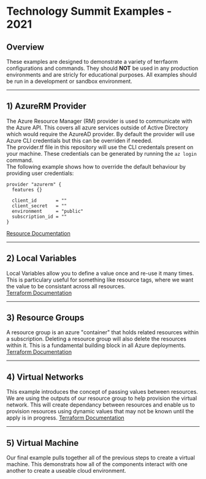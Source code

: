# Technology Summit Examples - 2021

## Overview

These examples are designed to demonstrate a variety of terrfaorm configurations and commands. They should **NOT** be used in any production environments and are stricly for educational purposes. All examples should be run in a development or sandbox environment.<br />

---
## 1) AzureRM Provider
The Azure Resource Manager (RM) provider is used to communicate with the Azure API. This covers all azure services outside of Active Directory which would require the AzureAD provider. By default the provider will use Azure CLI credentials but this can be overriden if needed.
<br />
The provider.tf file in this repository will use the CLI credentals present on your machine. These credentials can be generated by running the `az login` command.
<br />
The following example shows how to override the default behaviour by providing user credentials:
```
provider "azurerm" {
  features {}

  client_id       = ""
  client_secret   = ""
  environment     = "public"
  subscription_id = ""
}
```
[Resource  Documentation](https://registry.terraform.io/providers/hashicorp/azurerm/latest/docs)
<br />

---
## 2) Local Variables
Local Variables allow you to define a value once and re-use it many times. This is particulary useful for something like resource tags, where we want the value to be consistant across all resources.<br />
[Terraform Documentation](https://www.terraform.io/docs/language/values/locals.html)<br />

---
## 3) Resource Groups
A resource group is an azure "container" that holds related resources within a subscription. Deleting a resource group will also delete the resources within it. This is a fundamental building block in all Azure deployments.
[Terraform Documentation](https://registry.terraform.io/providers/hashicorp/azurerm/latest/docs/resources/resource_group)<br />

---
## 4) Virtual Networks
This example introduces the concept of passing values between resources. We are using the outputs of our resource group to help provision the virtual network. This will create dependancy between resources and enable us to provision resources using dynamic values that may not be known until the apply is in progress.
[Terraform Documentation](https://registry.terraform.io/providers/hashicorp/azurerm/latest/docs/resources/virtual_network)<br />

---
## 5) Virtual Machine
Our final example pulls together all of the previous steps to create a virtual machine. This demonstrats how all of the components interact with one another to create a useable cloud environment.